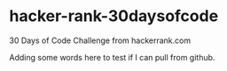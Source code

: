 # hacker-rank-30daysofcode
30 Days of Code Challenge from hackerrank.com

Adding some words here to test if I can pull from github.
